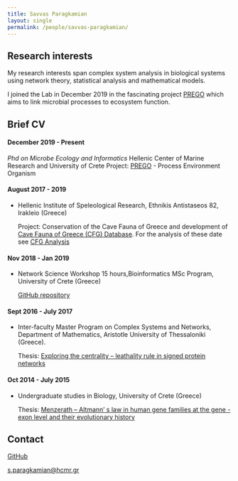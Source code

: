 ```yaml
---
title: Savvas Paragkamian
layout: single
permalink: /people/savvas-paragkamian/
---
```



## Research interests

My research interests span complex system analysis in biological systems using network theory, statistical analysis and mathematical models. 

I joined the Lab in December 2019 in the fascinating project [PREGO](https://evangelospafilis.github.io/prego_web_site/) which aims to link microbial processes to ecosystem function.

## Brief CV

#### December 2019 - Present

*Phd on Microbe Ecology and Informatics*
Hellenic Center of Marine Research and University of Crete
    Project: [PREGO](https://evangelospafilis.github.io/prego_web_site/) - Process Environment Organism

#### August 2017 - 2019
  * Hellenic Institute of Speleological Research, Ethnikis Antistaseos 82, Irakleio (Greece)
  
    Project: Conservation of the Cave Fauna of Greece and development of [Cave Fauna of Greece (CFG) Database](https://database.inspee.gr/). For the analysis of these date see [CFG Analysis](https://inspee-hisr.github.io/CFG_analysis)

#### Nov 2018 - Jan 2019 

  * Network Science Workshop 15 hours,Bioinformatics MSc Program, University of Crete (Greece) 
  
    [GitHub repository](https://savvas-paragkamian.github.io/network_science_workshop/)
  
#### Sept 2016 - July 2017
  * Inter-faculty Master Program on Complex Systems and Networks, Department of Mathematics, Aristotle University of Thessaloniki (Greece).
 
    Thesis: [Exploring the centrality – leathality rule in signed protein networks](https://www.researchgate.net/publication/327779694_The_centrality_-_lethality_rule_in_signed_protein_interaction_networks)
  
#### Oct 2014 - July 2015
  * Undergraduate studies in Biology, University of Crete (Greece)
  
    Thesis: [Menzerath – Altmann’ s law in human gene families at the gene - exon level and their evolutionary history](https://www.researchgate.net/publication/327779916_Menzerath_-_Altmann's_law_in_human_gene_families_at_the_gene_-_exon_level_and_their_evolutionary_history)
  
 
## Contact

[GitHub](https://github.com/savvas-paragkamian/)

<s.paragkamian@hcmr.gr>
